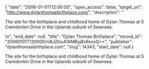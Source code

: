{
  "date": "2006-01-01T12:00:00", 
  "open_access": false, 
  "target_url": "http://www.dylanthomasbirthplace.com/", 
  "description": "<p>The site for the birthplace and childhood home of Dylan Thomas at 5 Cwmdonkin Drive in the Uplands suburb of Swansea.</p>\n", 
  "end_date": null, 
  "title": "Dylan Thomas Birthplace", 
  "record_id": "20060101T120000/ni8JZkiu41AMByj8vReoxQ==", 
  "publisher": "dylanthomasbirthplace.com", 
  "slug": 14343, 
  "start_date": null
}

<p>The site for the birthplace and childhood home of Dylan Thomas at 5 Cwmdonkin Drive in the Uplands suburb of Swansea.</p>
